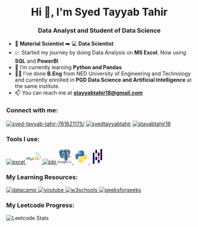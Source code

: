 
<h1 align="center">Hi 👋, I'm Syed Tayyab Tahir</h1>
<h3 align="center">Data Analyst and Student of Data Science</h3>

- 🔬 **Material Scientist** ➡️ 💻 **Data Scientist**
- 📈 Started my journey by doing Data Analysis on **MS Excel**. Now using **SQL** and **PowerBI**
- 🌱 I’m currently learning **Python and Pandas**
- 👨‍🎓 I've done **B.Eng** from NED University of Engineering and Technology and currently enrolled in **PGD Data Science and Artificial Intelligence** at the same institute. 
- 📫 You can reach me at **stayyabtahir18@gmail.com**

<h3 align="left">Connect with me:</h3>
<p align="left">
<a href="https://linkedin.com/in/syed-tayyab-tahir-761621175/" target="blank"> <img align="center" src="https://raw.githubusercontent.com/rahuldkjain/github-profile-readme-generator/master/src/images/icons/Social/linked-in-alt.svg" alt="syed-tayyab-tahir-761621175/" height="30" width="40" /></a>
<a href="https://kaggle.com/syedtayyabtahir" target="blank"> <img align="center" src="https://raw.githubusercontent.com/rahuldkjain/github-profile-readme-generator/master/src/images/icons/Social/kaggle.svg" alt="syedtayyabtahir" height="30" width="40" /></a>
<a href="https://www.hackerrank.com/stayyabtahir18" target="blank"> <img align="center" src="https://raw.githubusercontent.com/rahuldkjain/github-profile-readme-generator/master/src/images/icons/Social/hackerrank.svg" alt="stayabtahir18" height="30" width="40" /></a>
</p>

<h3 align="left">Tools I use:</h3>
<p align="left"> <a href="https://www.microsoft.com/en-us/microsoft-365/excel" target="_blank" rel="noreferrer"> <img src="https://w7.pngwing.com/pngs/469/723/png-transparent-microsoft-office-365-excel-logo-icon.png" alt="excel" width="40" height="40"/> </a>
<a href="https://www.mysql.com/" target="_blank" rel="noreferrer"> <img src="https://raw.githubusercontent.com/devicons/devicon/master/icons/mysql/mysql-original-wordmark.svg" alt="mysql" width="40" height="40"/> </a>  <a href="https://www.microsoft.com/en-us/power-platform/products/power-bi" target="_blank" rel="noreferrer"> <img src="https://upload.wikimedia.org/wikipedia/commons/thumb/c/cf/New_Power_BI_Logo.svg/630px-New_Power_BI_Logo.svg.png" alt="pbi" width="40" height="40"/> 
<a href="https://www.postgresql.org" target="_blank" rel="noreferrer"> <img src="https://raw.githubusercontent.com/devicons/devicon/master/icons/postgresql/postgresql-original-wordmark.svg" alt="postgresql" width="40" height="40"/> </a> 
<a href="https://www.python.org" target="_blank" rel="noreferrer"> <img src="https://raw.githubusercontent.com/devicons/devicon/master/icons/python/python-original.svg" alt="python" width="40" height="40"/> </a> 
<a href="https://pandas.pydata.org/" target="_blank" rel="noreferrer"> <img src="https://raw.githubusercontent.com/devicons/devicon/2ae2a900d2f041da66e950e4d48052658d850630/icons/pandas/pandas-original.svg" alt="pandas" width="40" height="40"/> </a> </p>

<h3 align="left">My Learning Resources:</h3>
<p align="left"> 
<a href="https://www.datacamp.com" target="_blank" rel="noreferrer">  <img src="https://avatars.githubusercontent.com/u/6276968?s=280&v=4" alt="datacamp" width="40" height="40"/>  </a> <a href="https://www.youtube.com/" target="_blank" rel="noreferrer">  <img src="https://th.bing.com/th/id/R.a9b50bff2eb7f69ae0aec375a2704452?rik=A2J2wdlyKzKhkA&pid=ImgRaw&r=0" alt="youtube" width="40" height="40"/>  </a> 
<a href="https://www.w3schools.com" target="_blank" rel="noreferrer">  <img src="https://logospng.org/download/w3schools/w3schools-4096.png" alt="w3schools" width="40" height="40"/> </a>
<a href="https://www.geeksforgeeks.org" target="_blank" rel="noreferrer">  <img src="https://media.geeksforgeeks.org/gfg-gg-logo.svg" alt="geeksforgeeks" width="40" height="40"/>  </a> </p>

<h3 align="left">My Leetcode Progress:</h3>

![Leetcode Stats](https://leetcard.jacoblin.cool/stayyabtahir18)
